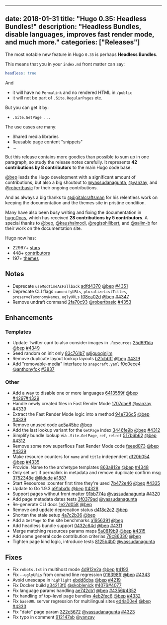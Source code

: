 
---
date: 2018-01-31
title: "Hugo 0.35: Headless Bundles!"
description: "Headless Bundles, disable languages, improves fast render mode, and much more."
categories: ["Releases"]
---

The most notable new feature in Hugo `0.35` is perhaps **Headless Bundles**.

This means that you in your `index.md` front matter can say:

```yaml
headless: true
```
And

* it will have no `Permalink` and no rendered HTML in `/public`
* it will not be part of `.Site.RegularPages` etc.

But you can get it by:

* `.Site.GetPage ...`

The use cases are many:

* Shared media libraries
* Reusable page content "snippets"
* ...

But this release contains more goodies than possible to sum up in one paragraph, so study the release notes carefully. It represents **42 contributions by 8 contributors** to the main Hugo code base.

[@bep](https://github.com/bep) leads the Hugo development with a significant amount of contributions, but also a big shoutout to [@vassudanagunta](https://github.com/vassudanagunta), [@yanzay](https://github.com/yanzay), and [@robertbasic](https://github.com/robertbasic) for their ongoing contributions.

And as always a big thanks to [@digitalcraftsman](https://github.com/digitalcraftsman) for his relentless work on keeping the documentation and the themes site in pristine condition.

Many have also been busy writing and fixing the documentation in [hugoDocs](https://github.com/gohugoio/hugoDocs), 
which has received **28 contributions by 5 contributors**. A special thanks to [@bep](https://github.com/bep), [@kaushalmodi](https://github.com/kaushalmodi), [@regisphilibert](https://github.com/regisphilibert), and [@salim-b](https://github.com/salim-b) for their work on the documentation site.


Hugo now has:

* 22967+ [stars](https://github.com/gohugoio/hugo/stargazers)
* 448+ [contributors](https://github.com/gohugoio/hugo/graphs/contributors)
* 197+ [themes](http://themes.gohugo.io/)


## Notes

* Deprecate `useModTimeAsFallback` [adfd4370](https://github.com/gohugoio/hugo/commit/adfd4370b67fd7181178bd6b3b1d07356beaac71) [@bep](https://github.com/bep) [#4351](https://github.com/gohugoio/hugo/issues/4351)
* Deprecate CLI flags `canonifyURLs`, `pluralizeListTitles`, `preserveTaxonomyNames`, `uglyURLs` [f08ea02d](https://github.com/gohugoio/hugo/commit/f08ea02d24d42929676756950f3affaca7fd8c01) [@bep](https://github.com/bep) [#4347](https://github.com/gohugoio/hugo/issues/4347)
* Remove undraft command [2fa70c93](https://github.com/gohugoio/hugo/commit/2fa70c9344b231c9d999bbafdfa4acbf27ed9f6e) [@robertbasic](https://github.com/robertbasic) [#4353](https://github.com/gohugoio/hugo/issues/4353)

## Enhancements

### Templates

* Update Twitter card to also consider images in `.Resources` [25d691da](https://github.com/gohugoio/hugo/commit/25d691daff57d7c6d7d0f63af3991d22e3f788fe) [@bep](https://github.com/bep) [#4349](https://github.com/gohugoio/hugo/issues/4349)
* Seed random on init only [83c761b7](https://github.com/gohugoio/hugo/commit/83c761b71a980aee6331179b271c7e24e999e8eb) [@liguoqinjim](https://github.com/liguoqinjim) 
* Remove duplicate layout lookup layouts [b2fcbb1f](https://github.com/gohugoio/hugo/commit/b2fcbb1f9774aa1e929b8575c0e1ac366ab2fb73) [@bep](https://github.com/bep) [#4319](https://github.com/gohugoio/hugo/issues/4319)
* Add "removable-media" interface to `snapcraft.yaml` [f0c0ece4](https://github.com/gohugoio/hugo/commit/f0c0ece44d55b6c2997cbd106d1bc099ea1a2fa7) [@anthonyfok](https://github.com/anthonyfok) [#3837](https://github.com/gohugoio/hugo/issues/3837)

### Other

* Add a way to disable one or more languages [6413559f](https://github.com/gohugoio/hugo/commit/6413559f7575e2653d76227a8037a7edbaae82aa) [@bep](https://github.com/bep) [#4297](https://github.com/gohugoio/hugo/issues/4297)[#4329](https://github.com/gohugoio/hugo/issues/4329)
* Handle newly created files in Fast Render Mode [1707dae8](https://github.com/gohugoio/hugo/commit/1707dae8d3634006017eb6d040df4dbafc53d92f) [@yanzay](https://github.com/yanzay) [#4339](https://github.com/gohugoio/hugo/issues/4339)
* Extract the Fast Render Mode logic into a method [94e736c5](https://github.com/gohugoio/hugo/commit/94e736c5e167a0ee70a528e1c19d64a47e7929c2) [@bep](https://github.com/bep) [#4339](https://github.com/gohugoio/hugo/issues/4339)
* Remove unused code [ae5a45be](https://github.com/gohugoio/hugo/commit/ae5a45be6f0ee4d5c52b38fd28b22b55d9cd7b2d) [@bep](https://github.com/bep) 
* Add the last lookup variant for the `GetPage` index [3446fe9b](https://github.com/gohugoio/hugo/commit/3446fe9b8937610b8b628b2c212eb25888a7c1bb) [@bep](https://github.com/bep) [#4312](https://github.com/gohugoio/hugo/issues/4312)
* Simplify bundle lookup via `.Site.GetPage`, `ref`, `relref` [517b6b62](https://github.com/gohugoio/hugo/commit/517b6b62389d23bfe41fe3ae551a691b11bdcaa7) [@bep](https://github.com/bep) [#4312](https://github.com/gohugoio/hugo/issues/4312)
* Remove some now superflous Fast Render Mode code [feeed073](https://github.com/gohugoio/hugo/commit/feeed073c3320b09fb38168ce272ac88b987f1d2) [@bep](https://github.com/bep) [#4339](https://github.com/gohugoio/hugo/issues/4339)
* Make resource counters for `name` and `title` independent [df20b054](https://github.com/gohugoio/hugo/commit/df20b05463fef42aba93d5208e410a7ecc56da5d) [@bep](https://github.com/bep) [#4335](https://github.com/gohugoio/hugo/issues/4335)
* Provide .Name to the archetype templates [863a812e](https://github.com/gohugoio/hugo/commit/863a812e07193541b42732b0e227f3d320433f01) [@bep](https://github.com/bep) [#4348](https://github.com/gohugoio/hugo/issues/4348)
* Only set `url` if permalink in metadata and remove duplicate confirm msg [3752348e](https://github.com/gohugoio/hugo/commit/3752348ef13ced8f6f528b42ee7d76a12a97ae5c) [@lildude](https://github.com/lildude) [#1887](https://github.com/gohugoio/hugo/issues/1887)
* Start Resources :counter first time they're used [7b472e46](https://github.com/gohugoio/hugo/commit/7b472e46084b603045b87cea870ffc73ac1cf7e7) [@bep](https://github.com/bep) [#4335](https://github.com/gohugoio/hugo/issues/4335)
* Update to Go 1.9.3 [a91aba1c](https://github.com/gohugoio/hugo/commit/a91aba1c1562259dffd321a608f38c38dd4d5aeb) [@bep](https://github.com/bep) [#4328](https://github.com/gohugoio/hugo/issues/4328)
* Support pages without front matter [91bb774a](https://github.com/gohugoio/hugo/commit/91bb774ae4e129f7ed0624754b31479c960ef774) [@vassudanagunta](https://github.com/vassudanagunta) [#4320](https://github.com/gohugoio/hugo/issues/4320)
* Add page metadata dates tests [3f0379ad](https://github.com/gohugoio/hugo/commit/3f0379adb72389954ca2be6a9f2ebfcd65c6c440) [@vassudanagunta](https://github.com/vassudanagunta) 
* Re-generate CLI docs [1e27d058](https://github.com/gohugoio/hugo/commit/1e27d0589118a114e49c032e4bd68b4798e44a5b) [@bep](https://github.com/bep) 
* Remove and update deprecation status [d418c2c2](https://github.com/gohugoio/hugo/commit/d418c2c2eacdc1dc6fffe839e0a90600867878ca) [@bep](https://github.com/bep) 
* Shorten the stale setup [4a7c2b36](https://github.com/gohugoio/hugo/commit/4a7c2b3695fe7b88861f2155ea7ef635fe425cd4) [@bep](https://github.com/bep) 
* Add a `GetPage` to the site benchmarks [a1956391](https://github.com/gohugoio/hugo/commit/a19563910eec5fed08f3b02563b9a7b38026183d) [@bep](https://github.com/bep) 
* Add headless bundle support [0432c64d](https://github.com/gohugoio/hugo/commit/0432c64dd22e4610302162678bb93661ba68d758) [@bep](https://github.com/bep) [#4311](https://github.com/gohugoio/hugo/issues/4311)
* Merge matching resources params maps [5a0819b9](https://github.com/gohugoio/hugo/commit/5a0819b9b5eb9e79826cfa0a65f235d9821b1ac4) [@bep](https://github.com/bep) [#4315](https://github.com/gohugoio/hugo/issues/4315)
* Add some general code contribution criterias [78c86330](https://github.com/gohugoio/hugo/commit/78c863305f337ed4faf3cf0a23675f28b0ae5641) [@bep](https://github.com/bep) 
* Tighten page kind logic, introduce tests [8125b4b0](https://github.com/gohugoio/hugo/commit/8125b4b03d10eb73f8aea3f9ea41172aba8df082) [@vassudanagunta](https://github.com/vassudanagunta) 

## Fixes
* Fix `robots.txt` in multihost mode [4d912e2a](https://github.com/gohugoio/hugo/commit/4d912e2aad39bfe8d76672cf53b01317792e02c5) [@bep](https://github.com/bep) [#4193](https://github.com/gohugoio/hugo/issues/4193)
* Fix `--uglyURLs` from comand line regression [016398ff](https://github.com/gohugoio/hugo/commit/016398ffe2e0a073453cf46a9d6bf72d693c11e5) [@bep](https://github.com/bep) [#4343](https://github.com/gohugoio/hugo/issues/4343)
* Avoid unescape in `highlight` [ebdd8cba](https://github.com/gohugoio/hugo/commit/ebdd8cba3f5965a8ac897833f313d772271de649) [@bep](https://github.com/bep) [#4219](https://github.com/gohugoio/hugo/issues/4219)
* Fix Docker build [a34213f0](https://github.com/gohugoio/hugo/commit/a34213f0b5624de101272aab469ca9b6fe0c273f) [@skoblenick](https://github.com/skoblenick) [#4076](https://github.com/gohugoio/hugo/issues/4076)[#4077](https://github.com/gohugoio/hugo/issues/4077)
* Fix language params handling [ae742cb1](https://github.com/gohugoio/hugo/commit/ae742cb1bdf35b81aa0ede5453da6b0c4a4fccf2) [@bep](https://github.com/bep) [#4356](https://github.com/gohugoio/hugo/issues/4356)[#4352](https://github.com/gohugoio/hugo/issues/4352)
* Fix handling of top-level page bundles [4eb2fec6](https://github.com/gohugoio/hugo/commit/4eb2fec67c3a72a3ac98aa834dc56fd4504626d8) [@bep](https://github.com/bep) [#4332](https://github.com/gohugoio/hugo/issues/4332)
* Fix `baseURL` server regression for multilingual sites [ed4a00e4](https://github.com/gohugoio/hugo/commit/ed4a00e46f2344320a22f07febe5aec4075cb3fb) [@bep](https://github.com/bep) [#4333](https://github.com/gohugoio/hugo/issues/4333)
* Fix "date" page param [322c5672](https://github.com/gohugoio/hugo/commit/322c567220aa4123a5d707629c1bebd375599912) [@vassudanagunta](https://github.com/vassudanagunta) [#4323](https://github.com/gohugoio/hugo/issues/4323)
* Fix typo in comment [912147ab](https://github.com/gohugoio/hugo/commit/912147ab896e69a450b7100c3d6bf81a7bf78b5a) [@yanzay](https://github.com/yanzay) 





